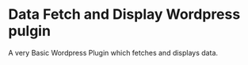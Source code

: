 # Data Fetch and Display Wordpress pulgin
 A very Basic Wordpress Plugin which fetches and displays data.
